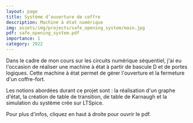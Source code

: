 ```yaml
---
layout: page
title: Système d’ouverture de coffre
description: Machine à état numérique
img: assets/img/projects/safe_opening_system/main.jpg
pdf: safe_opening_system.pdf
importance: 1
category: 2022
---
```


Dans le cadre de mon cours sur les circuits numérique séquentiel, j'ai eu l'occasion de réaliser une machine à état à partir de bascule D et de portes logiques. Cette machine à état permet de gérer l'ouverture et la fermeture d'un coffre-fort.

Les notions abordées durant ce projet sont : la réalisation d'un graphe d'état, la création de table de transition, de table de Karnaugh et la simulation du système crée sur LTSpice.

Pour plus d'infos, cliquez en haut à droite pour ouvrir le pdf.
